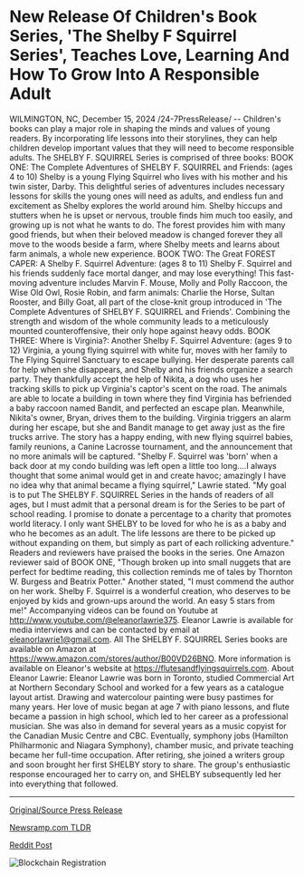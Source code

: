 # New Release Of Children's Book Series, 'The Shelby F Squirrel Series', Teaches Love, Learning And How To Grow Into A Responsible Adult

WILMINGTON, NC, December 15, 2024 /24-7PressRelease/ -- Children's books can play a major role in shaping the minds and values of young readers. By incorporating life lessons into their storylines, they can help children develop important values that they will need to become responsible adults.  The SHELBY F. SQUIRREL Series is comprised of three books:  BOOK ONE: The Complete Adventures of SHELBY F. SQUIRREL and Friends: (ages 4 to 10)  Shelby is a young Flying Squirrel who lives with his mother and his twin sister, Darby. This delightful series of adventures includes necessary lessons for skills the young ones will need as adults, and endless fun and excitement as Shelby explores the world around him.  Shelby hiccups and stutters when he is upset or nervous, trouble finds him much too easily, and growing up is not what he wants to do. The forest provides him with many good friends, but when their beloved meadow is changed forever they all move to the woods beside a farm, where Shelby meets and learns about farm animals, a whole new experience.  BOOK TWO: The Great FOREST CAPER: A Shelby F. Squirrel Adventure: (ages 8 to 11)  Shelby F. Squirrel and his friends suddenly face mortal danger, and may lose everything! This fast-moving adventure includes Marvin F. Mouse, Molly and Polly Raccoon, the Wise Old Owl, Rosie Robin, and farm animals: Charlie the Horse, Sultan Rooster, and Billy Goat, all part of the close-knit group introduced in 'The Complete Adventures of SHELBY F. SQUIRREL and Friends'. Combining the strength and wisdom of the whole community leads to a meticulously mounted counteroffensive, their only hope against heavy odds.  BOOK THREE: Where is Virginia?: Another Shelby F. Squirrel Adventure: (ages 9 to 12)  Virginia, a young flying squirrel with white fur, moves with her family to The Flying Squirrel Sanctuary to escape bullying. Her desperate parents call for help when she disappears, and Shelby and his friends organize a search party. They thankfully accept the help of Nikita, a dog who uses her tracking skills to pick up Virginia's captor's scent on the road. The animals are able to locate a building in town where they find Virginia has befriended a baby raccoon named Bandit, and perfected an escape plan. Meanwhile, Nikita's owner, Bryan, drives them to the building. Virginia triggers an alarm during her escape, but she and Bandit manage to get away just as the fire trucks arrive. The story has a happy ending, with new flying squirrel babies, family reunions, a Canine Lacrosse tournament, and the announcement that no more animals will be captured.  "Shelby F. Squirrel was 'born' when a back door at my condo building was left open a little too long....I always thought that some animal would get in and create havoc; amazingly I have no idea why that animal became a flying squirrel," Lawrie stated. "My goal is to put The SHELBY F. SQUIRREL Series in the hands of readers of all ages, but I must admit that a personal dream is for the Series to be part of school reading. I promise to donate a percentage to a charity that promotes world literacy. I only want SHELBY to be loved for who he is as a baby and who he becomes as an adult. The life lessons are there to be picked up without expanding on them, but simply as part of each rollicking adventure."  Readers and reviewers have praised the books in the series. One Amazon reviewer said of BOOK ONE, "Though broken up into small nuggets that are perfect for bedtime reading, this collection reminds me of tales by Thornton W. Burgess and Beatrix Potter." Another stated, "I must commend the author on her work. Shelby F. Squirrel is a wonderful creation, who deserves to be enjoyed by kids and grown-ups around the world. An easy 5 stars from me!"  Accompanying videos can be found on Youtube at http://www.youtube.com/@eleanorlawrie375.  Eleanor Lawrie is available for media interviews and can be contacted by email at eleanorlawrie1@gmail.com. All The SHELBY F. SQUIRREL Series books are available on Amazon at https://www.amazon.com/stores/author/B00VD26BNO. More information is available on Eleanor's website at https://flutesandflyingsquirrels.com.  About Eleanor Lawrie:  Eleanor Lawrie was born in Toronto, studied Commercial Art at Northern Secondary School and worked for a few years as a catalogue layout artist. Drawing and watercolour painting were busy pastimes for many years. Her love of music began at age 7 with piano lessons, and flute became a passion in high school, which led to her career as a professional musician. She was also in demand for several years as a music copyist for the Canadian Music Centre and CBC.  Eventually, symphony jobs (Hamilton Philharmonic and Niagara Symphony), chamber music, and private teaching became her full-time occupation. After retiring, she joined a writers group and soon brought her first SHELBY story to share. The group's enthusiastic response encouraged her to carry on, and SHELBY subsequently led her into everything that followed. 

---

[Original/Source Press Release](https://www.24-7pressrelease.com/press-release/517076/new-release-of-childrens-book-series-the-shelby-f-squirrel-series-teaches-love-learning-and-how-to-grow-into-a-responsible-adult)
                    

[Newsramp.com TLDR](https://newsramp.com/curated-news/eleanor-lawrie-s-shelby-f-squirrel-series-teaching-life-lessons-through-adventure/248438c68bc70369f26f86809edb2831) 

 



[Reddit Post](https://www.reddit.com/r/BookNews/comments/1hghoun/eleanor_lawries_shelby_f_squirrel_series_teaching/) 



![Blockchain Registration](https://cdn.newsramp.app/24-7PressRelease/qrcode/2412/17/iconI3_y.webp)